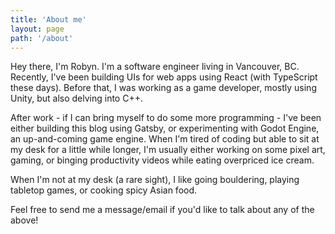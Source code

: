 ```yaml
---
title: 'About me'
layout: page
path: '/about'
---
```


Hey there, I'm Robyn. I'm a software engineer living in Vancouver, BC. Recently, I've been building UIs for web apps using React (with TypeScript these days). Before that, I was working as a game developer, mostly using Unity, but also delving into C++.

After work - if I can bring myself to do some more programming - I've been either building this blog using Gatsby, or experimenting with Godot Engine, an up-and-coming game engine. When I'm tired of coding but able to sit at my desk for a little while longer, I'm usually either working on some pixel art, gaming, or binging productivity videos while eating overpriced ice cream.

When I'm not at my desk (a rare sight), I like going bouldering, playing tabletop games, or cooking spicy Asian food.

Feel free to send me a message/email if you'd like to talk about any of the above!
